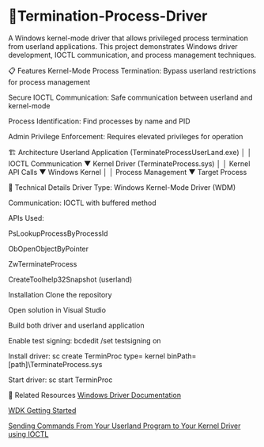 # 🚀Termination-Process-Driver
A Windows kernel-mode driver that allows privileged process termination from userland applications. This project demonstrates Windows driver development, IOCTL communication, and process management techniques.

📋 Features
Kernel-Mode Process Termination: Bypass userland restrictions for process management

Secure IOCTL Communication: Safe communication between userland and kernel-mode

Process Identification: Find processes by name and PID

Admin Privilege Enforcement: Requires elevated privileges for operation

🏗️ Architecture
Userland Application (TerminateProcessUserLand.exe)
         │
         │ IOCTL Communication
         ▼
Kernel Driver (TerminateProcess.sys)
         │
         │ Kernel API Calls
         ▼
    Windows Kernel
         │
         │ Process Management
         ▼
    Target Process

🔧 Technical Details
Driver Type: Windows Kernel-Mode Driver (WDM)

Communication: IOCTL with buffered method

APIs Used:

  PsLookupProcessByProcessId

  ObOpenObjectByPointer

  ZwTerminateProcess

  CreateToolhelp32Snapshot (userland)

Installation
Clone the repository

Open solution in Visual Studio

Build both driver and userland application

Enable test signing: bcdedit /set testsigning on

Install driver: sc create TerminProc type= kernel binPath= [path]\TerminateProcess.sys

Start driver: sc start TerminProc

🔗 Related Resources
[Windows Driver Documentation](https://docs.microsoft.com/en-us/windows-hardware/drivers/)

[WDK Getting Started](https://docs.microsoft.com/en-us/windows-hardware/drivers/gettingstarted/)

[Sending Commands From Your Userland Program to Your Kernel Driver using IOCTL](https://www.ired.team/miscellaneous-reversing-forensics/windows-kernel-internals/sending-commands-from-userland-to-your-kernel-driver-using-ioctl)


